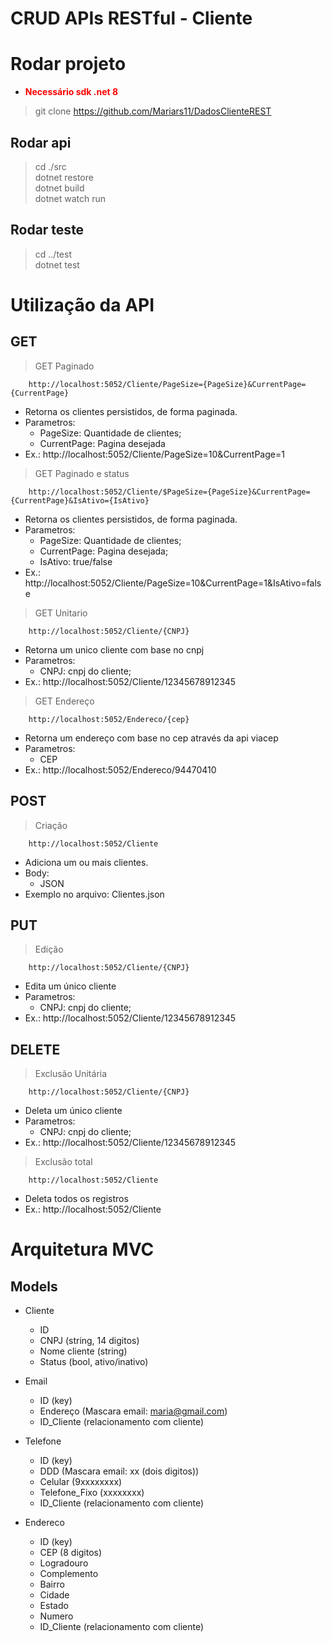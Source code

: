 # CRUD APIs RESTful - Cliente

# Rodar projeto
- <b style="color:red">Necessário sdk .net 8 </b> <br>
> git clone https://github.com/Mariars11/DadosClienteREST <br>
## Rodar api
> cd ./src <br>
> dotnet restore <br>
> dotnet build <br>
> dotnet watch run <br>
## Rodar teste
> cd ../test <br>
> dotnet test <br>

# Utilização da API

## GET

> GET Paginado
```
    http://localhost:5052/Cliente/PageSize={PageSize}&CurrentPage={CurrentPage}
```
- Retorna os clientes persistidos, de forma paginada.
- Parametros:
    - PageSize: Quantidade de clientes;
    - CurrentPage: Pagina desejada
- Ex.: http://localhost:5052/Cliente/PageSize=10&CurrentPage=1

> GET Paginado e status
```
    http://localhost:5052/Cliente/$PageSize={PageSize}&CurrentPage={CurrentPage}&IsAtivo={IsAtivo}
```
- Retorna os clientes persistidos, de forma paginada.
- Parametros:
    - PageSize: Quantidade de clientes;
    - CurrentPage: Pagina desejada;
    - IsAtivo: true/false
- Ex.: http://localhost:5052/Cliente/PageSize=10&CurrentPage=1&IsAtivo=false

> GET Unitario
```
    http://localhost:5052/Cliente/{CNPJ}
```
- Retorna um unico cliente com base no cnpj
- Parametros:
    - CNPJ: cnpj do cliente;
- Ex.: http://localhost:5052/Cliente/12345678912345

> GET Endereço

```
    http://localhost:5052/Endereco/{cep}
```

- Retorna um endereço com base no cep através da api viacep 
- Parametros:
    - CEP
- Ex.: http://localhost:5052/Endereco/94470410
## POST
> Criação
```
    http://localhost:5052/Cliente
```
- Adiciona um ou mais clientes.
- Body:
    - JSON
- Exemplo no arquivo: Clientes.json

## PUT
> Edição
```
    http://localhost:5052/Cliente/{CNPJ}
```
- Edita um único cliente
- Parametros:
    - CNPJ: cnpj do cliente;
- Ex.: http://localhost:5052/Cliente/12345678912345

## DELETE
> Exclusão Unitária
```
    http://localhost:5052/Cliente/{CNPJ}
```
- Deleta um único cliente
- Parametros:
    - CNPJ: cnpj do cliente;
- Ex.: http://localhost:5052/Cliente/12345678912345
> Exclusão total
```
    http://localhost:5052/Cliente
```
- Deleta todos os registros
- Ex.: http://localhost:5052/Cliente

# Arquitetura MVC
## Models
- Cliente
    - ID
    - CNPJ (string, 14 digitos)
    - Nome cliente (string)
    - Status (bool, ativo/inativo)

- Email
    - ID (key)
    - Endereço (Mascara email: maria@gmail.com)
    - ID_Cliente (relacionamento com cliente)

- Telefone
    - ID (key)
    - DDD (Mascara email: xx (dois digitos))
    - Celular (9xxxxxxxx)
    - Telefone_Fixo (xxxxxxxx)
    - ID_Cliente (relacionamento com cliente)

- Endereco
    - ID (key)
    - CEP (8 digitos)
    - Logradouro 
    - Complemento
    - Bairro
    - Cidade
    - Estado
    - Numero
    - ID_Cliente (relacionamento com cliente)





